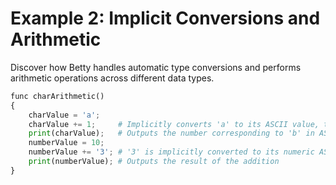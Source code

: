 # Example 2: Implicit Conversions and Arithmetic

Discover how Betty handles automatic type conversions and performs arithmetic operations across different data types.

```python
func charArithmetic()
{
    charValue = 'a';
    charValue += 1;     # Implicitly converts 'a' to its ASCII value, then increments
    print(charValue);   # Outputs the number corresponding to 'b' in ASCII
    numberValue = 10;
    numberValue += '3'; # '3' is implicitly converted to its numeric ASCII value before addition
    print(numberValue); # Outputs the result of the addition
}
```